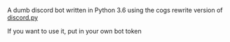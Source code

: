 A dumb discord bot written in Python 3.6 using the cogs rewrite version of [discord.py](https://github.com/Rapptz/discord.py)

If you want to use it, put in your own bot token
